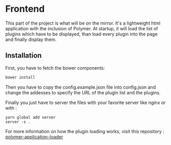# Frontend

This part of the project is what will be on the mirror. It's a lightweight html application with the inclusion of Polymer. At startup, it will load the list of plugins which have to be displayed, than load every plugin into the page and finally display them.

## Installation

First, you have to fetch the bower components:

```bash
bower install
```

Then you have to copy the config.example.json file into config.json and change the addesses to specify the URL of the plugin list and the plugins.

Finally you just have to server the files with your favorite server like nginx or with :

```shell
yarn global add server
server -s .
```

For more information on how the plugin loading works, visit this repository : [polymer-application-loader](https://github.com/Sehsyha/polymer-application-loader)